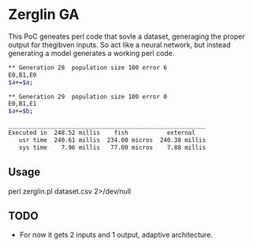 # Zerglin GA


This PoC geneates perl code that sovle a dataset, generaging the proper output for thegibven inputs.
So act like a neural network, but instead generating a model generates a working perl code.



```bash
** Generation 28  population size 100 error 6
E0,B1,E0
$a+=$a;

** Generation 29  population size 100 error 0
E0,B1,E1
$a+=$b;

________________________________________________________
Executed in  248.52 millis    fish           external 
   usr time  240.61 millis  234.00 micros  240.38 millis 
   sys time    7.96 millis   77.00 micros    7.88 millis 

```

## Usage
perl zerglin.pl dataset.csv 2>/dev/null

## TODO
- For now it gets 2 inputs and 1 output, adaptive architecture.
